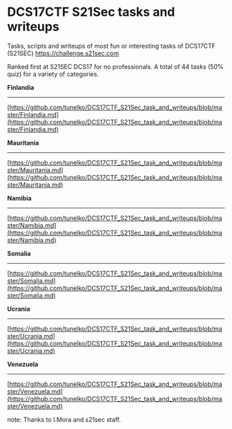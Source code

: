 # DCS17CTF S21Sec tasks and writeups
Tasks, scripts and writeups of most fun or interesting tasks of DCS17CTF (S21SEC)
https://challenge.s21sec.com

Ranked first at S21SEC DCS17 for no professionals. A total of 44 tasks (50% quiz) for a variety of categories. 

**Finlandia**
* * *
[https://github.com/tunelko/DCS17CTF_S21Sec_task_and_writeups/blob/master/Finlandia.md](https://github.com/tunelko/DCS17CTF_S21Sec_task_and_writeups/blob/master/Finlandia.md)

**Mauritania**
* * *
[https://github.com/tunelko/DCS17CTF_S21Sec_task_and_writeups/blob/master/Mauritania.md](https://github.com/tunelko/DCS17CTF_S21Sec_task_and_writeups/blob/master/Mauritania.md)

**Namibia**
* * *
[https://github.com/tunelko/DCS17CTF_S21Sec_task_and_writeups/blob/master/Namibia.md](https://github.com/tunelko/DCS17CTF_S21Sec_task_and_writeups/blob/master/Namibia.md)

**Somalia**
* * *
[https://github.com/tunelko/DCS17CTF_S21Sec_task_and_writeups/blob/master/Somalia.md](https://github.com/tunelko/DCS17CTF_S21Sec_task_and_writeups/blob/master/Somalia.md)

**Ucrania**
* * *
[https://github.com/tunelko/DCS17CTF_S21Sec_task_and_writeups/blob/master/Ucrania.md](https://github.com/tunelko/DCS17CTF_S21Sec_task_and_writeups/blob/master/Ucrania.md)

**Venezuela**
* * *
[https://github.com/tunelko/DCS17CTF_S21Sec_task_and_writeups/blob/master/Venezuela.md](https://github.com/tunelko/DCS17CTF_S21Sec_task_and_writeups/blob/master/Venezuela.md)

note: Thanks to I.Mora and s21sec staff. 


